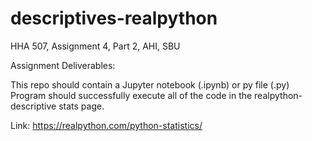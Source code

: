 # descriptives-realpython
HHA 507, Assignment 4, Part 2, AHI, SBU 

Assignment Deliverables:

This repo should contain a Jupyter notebook (.ipynb) or py file (.py)
Program should successfully execute all of the code in the realpython-descriptive stats page.

Link: https://realpython.com/python-statistics/
